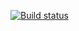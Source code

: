 [![Build status](https://ci.appveyor.com/api/projects/status/gahv2yj022x6qjws/branch/master?svg=true)](https://ci.appveyor.com/project/Berengalina/selenide-homework/branch/master)